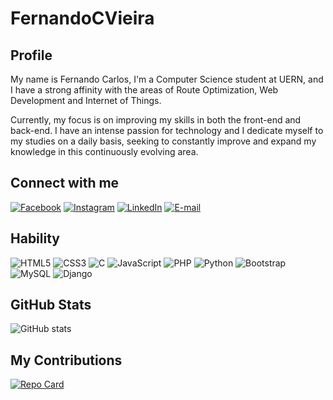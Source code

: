 # FernandoCVieira

## Profile

My name is Fernando Carlos, I'm a Computer Science student at UERN, and I have a strong affinity with the areas of Route Optimization, Web Development and Internet of Things.

Currently, my focus is on improving my skills in both the front-end and back-end. I have an intense passion for technology and I dedicate myself to my studies on a daily basis, seeking to constantly improve and expand my knowledge in this continuously evolving area.

## Connect with me

[![Facebook](https://img.shields.io/badge/Facebook-1877F2?style=for-the-badge&logo=facebook&logoColor=white)](https://www.facebook.com/6437933112920044)
[![Instagram](https://img.shields.io/badge/-Instagram-%23E4405F?style=for-the-badge&logo=instagram&logoColor=white)](https://www.instagram.com/fernandinho_carlos/?igshid=NGExMmI2YTkyZg%3D%3D)
[![LinkedIn](https://img.shields.io/badge/LinkedIn-0077B5?style=for-the-badge&logo=linkedin&logoColor=white)](https://www.linkedin.com/in/fcmv1/)
[![E-mail](https://img.shields.io/badge/-Email-000?style=for-the-badge&logo=microsoft-outlook&logoColor=007BFF)](mailto:fernando_carlos_12@hotmail.com)

## Hability

![HTML5](https://img.shields.io/badge/HTML5-E34F26?style=for-the-badge&logo=html5&logoColor=white)
![CSS3](https://img.shields.io/badge/CSS3-1572B6?style=for-the-badge&logo=css3&logoColor=white)
![C](https://img.shields.io/badge/C-00599C?style=for-the-badge&logo=c&logoColor=white)
![JavaScript](https://img.shields.io/badge/JavaScript-F7DF1E?style=for-the-badge&logo=javascript&logoColor=black)
![PHP](https://img.shields.io/badge/PHP-777BB4?style=for-the-badge&logo=php&logoColor=white)
![Python](https://img.shields.io/badge/python-3670A0?style=for-the-badge&logo=python&logoColor=ffdd54)
![Bootstrap](https://img.shields.io/badge/-boostrap-0D1117?style=for-the-badge&logo=bootstrap&labelColor=0D1117)
![MySQL](https://img.shields.io/badge/MySQL-00000F?style=for-the-badge&logo=mysql&logoColor=white)
![Django](https://img.shields.io/badge/Django-00000?style=for-the-badge&logo=django)


## GitHub Stats

![GitHub stats](https://github-readme-stats.vercel.app/api?username=FernandoCVieira&theme=blue-green&show_icons=true&hide_title=true&hide=stars)

## My Contributions

[![Repo Card](https://github-readme-stats.vercel.app/api/pin/?username=FernandoCVieira&repo=dio-lab-open-source&theme=blue-green&show_icons=true)](https://github.com/FernandoCVieira/dio-lab-open-source)